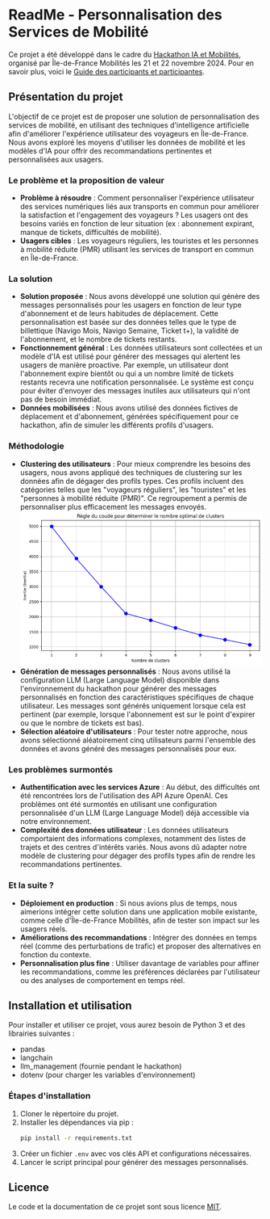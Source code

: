 # ReadMe - Personnalisation des Services de Mobilité

Ce projet a été développé dans le cadre du [Hackathon IA et Mobilités](https://www.iledefrance-mobilites.fr/actualites/hackathon-2024-ia-et-mobilites), organisé par Île-de-France Mobilités les 21 et 22 novembre 2024. Pour en savoir plus, voici le [Guide des participants et participantes](https://github.com/IleDeFranceMobilites/hackathon_ia_mobilites_2024).

## Présentation du projet

L'objectif de ce projet est de proposer une solution de personnalisation des services de mobilité, en utilisant des techniques d'intelligence artificielle afin d'améliorer l'expérience utilisateur des voyageurs en Île-de-France. Nous avons exploré les moyens d'utiliser les données de mobilité et les modèles d'IA pour offrir des recommandations pertinentes et personnalisées aux usagers.

### Le problème et la proposition de valeur

- **Problème à résoudre** : Comment personnaliser l'expérience utilisateur des services numériques liés aux transports en commun pour améliorer la satisfaction et l'engagement des voyageurs ? Les usagers ont des besoins variés en fonction de leur situation (ex : abonnement expirant, manque de tickets, difficultés de mobilité).
- **Usagers cibles** : Les voyageurs réguliers, les touristes et les personnes à mobilité réduite (PMR) utilisant les services de transport en commun en Île-de-France.

### La solution

- **Solution proposée** : Nous avons développé une solution qui génère des messages personnalisés pour les usagers en fonction de leur type d'abonnement et de leurs habitudes de déplacement. Cette personnalisation est basée sur des données telles que le type de billettique (Navigo Mois, Navigo Semaine, Ticket t+), la validité de l'abonnement, et le nombre de tickets restants.
- **Fonctionnement général** : Les données utilisateurs sont collectées et un modèle d'IA est utilisé pour générer des messages qui alertent les usagers de manière proactive. Par exemple, un utilisateur dont l'abonnement expire bientôt ou qui a un nombre limité de tickets restants recevra une notification personnalisée. Le système est conçu pour éviter d'envoyer des messages inutiles aux utilisateurs qui n'ont pas de besoin immédiat.
- **Données mobilisées** : Nous avons utilisé des données fictives de déplacement et d'abonnement, générées spécifiquement pour ce hackathon, afin de simuler les différents profils d'usagers.

### Méthodologie

- **Clustering des utilisateurs** : Pour mieux comprendre les besoins des usagers, nous avons appliqué des techniques de clustering sur les données afin de dégager des profils types. Ces profils incluent des catégories telles que les "voyageurs réguliers", les "touristes" et les "personnes à mobilité réduite (PMR)". Ce regroupement a permis de personnaliser plus efficacement les messages envoyés.
![Aperçu du projet](images/coude.png)
- **Génération de messages personnalisés** : Nous avons utilisé la configuration LLM (Large Language Model) disponible dans l'environnement du hackathon pour générer des messages personnalisés en fonction des caractéristiques spécifiques de chaque utilisateur. Les messages sont générés uniquement lorsque cela est pertinent (par exemple, lorsque l'abonnement est sur le point d'expirer ou que le nombre de tickets est bas).
- **Sélection aléatoire d'utilisateurs** : Pour tester notre approche, nous avons sélectionné aléatoirement cinq utilisateurs parmi l'ensemble des données et avons généré des messages personnalisés pour eux.

### Les problèmes surmontés

- **Authentification avec les services Azure** : Au début, des difficultés ont été rencontrées lors de l'utilisation des API Azure OpenAI. Ces problèmes ont été surmontés en utilisant une configuration personnalisée d'un LLM (Large Language Model) déjà accessible via notre environnement.
- **Complexité des données utilisateur** : Les données utilisateurs comportaient des informations complexes, notamment des listes de trajets et des centres d'intérêts variés. Nous avons dû adapter notre modèle de clustering pour dégager des profils types afin de rendre les recommandations pertinentes.

### Et la suite ?

- **Déploiement en production** : Si nous avions plus de temps, nous aimerions intégrer cette solution dans une application mobile existante, comme celle d'Île-de-France Mobilités, afin de tester son impact sur les usagers réels.
- **Améliorations des recommandations** : Intégrer des données en temps réel (comme des perturbations de trafic) et proposer des alternatives en fonction du contexte.
- **Personnalisation plus fine** : Utiliser davantage de variables pour affiner les recommandations, comme les préférences déclarées par l'utilisateur ou des analyses de comportement en temps réel.

## Installation et utilisation

Pour installer et utiliser ce projet, vous aurez besoin de Python 3 et des librairies suivantes :
- pandas
- langchain
- llm_management (fournie pendant le hackathon)
- dotenv (pour charger les variables d'environnement)

### Étapes d'installation
1. Cloner le répertoire du projet.
2. Installer les dépendances via pip :
   ```bash
   pip install -r requirements.txt
   ```
3. Créer un fichier `.env` avec vos clés API et configurations nécessaires.
4. Lancer le script principal pour générer des messages personnalisés.

## Licence

Le code et la documentation de ce projet sont sous licence [MIT](LICENSE).

